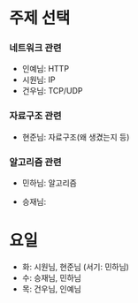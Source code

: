 # 주제 선택
### 네트워크 관련
- 인예님: HTTP
- 시원님: IP
- 건우님: TCP/UDP

### 자료구조 관련
- 현준님: 자료구조(왜 생겼는지 등)

### 알고리즘 관련
- 민하님: 알고리즘

- 승재님:

# 요일
- 화: 시원님, 현준님 (서기: 민하님)
- 수: 승재님, 민하님
- 목: 건우님, 인예님
